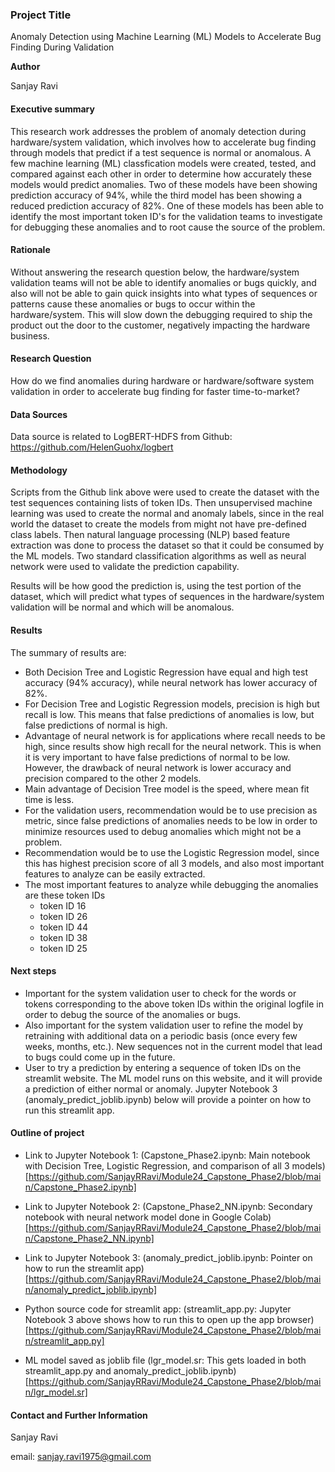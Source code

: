 ### Project Title
Anomaly Detection using Machine Learning (ML) Models to Accelerate Bug Finding During Validation

**Author**

Sanjay Ravi

#### Executive summary
This research work addresses the problem of anomaly detection during hardware/system validation, which involves how to accelerate bug finding through models that predict if a test sequence is normal or anomalous.  A few machine learning (ML) classfication models were created, tested, and compared against each other in order to determine how accurately these models would predict anomalies.  Two of these models have been showing prediction accuracy of 94%, while the third model has been showing a reduced prediction accuracy of 82%.  One of these models has been able to identify the most important token ID's for the validation teams to investigate for debugging these anomalies and to root cause the source of the problem.

#### Rationale
Without answering the research question below, the hardware/system validation teams will not be able to identify anomalies or bugs quickly, and also will not be able to gain quick insights into what types of sequences or patterns cause these anomalies or bugs to occur within the hardware/system.  This will slow down the debugging required to ship the product out the door to the customer, negatively impacting the hardware business.

#### Research Question
How do we find anomalies during hardware or hardware/software system validation in order to accelerate bug finding for faster time-to-market?

#### Data Sources
Data source is related to LogBERT-HDFS from Github:
https://github.com/HelenGuohx/logbert

#### Methodology
Scripts from the Github link above were used to create the dataset with the test sequences containing lists of token IDs.  Then unsupervised machine learning was used to create the normal and anomaly labels, since in the real world the dataset to create the models from might not have pre-defined class labels.  Then natural language processing (NLP) based feature extraction was done to process the dataset so that it could be consumed by the ML models.  Two standard classification algorithms as well as neural network were used to validate the prediction capability.

Results will be how good the prediction is, using the test portion of the dataset, which will predict what types of sequences in the hardware/system validation will be normal and which will be anomalous.

#### Results
The summary of results are:
* Both Decision Tree and Logistic Regression have equal and high test accuracy (94% accuracy), while neural network has lower accuracy of 82%.
* For Decision Tree and Logistic Regression models, precision is high but recall is low. This means that false predictions of anomalies is low, but false predictions of normal is high.
* Advantage of neural network is for applications where recall needs to be high, since results show high recall for the neural network. This is when it is very important to have false predictions of normal to be low. However, the drawback of neural network is lower accuracy and precision compared to the other 2 models.
* Main advantage of Decision Tree model is the speed, where mean fit time is less.
* For the validation users, recommendation would be to use precision as metric, since false predictions of anomalies needs to be low in order to minimize resources used to debug anomalies which might not be a problem.
* Recommendation would be to use the Logistic Regression model, since this has highest precision score of all 3 models, and also most important features to analyze can be easily extracted.
* The most important features to analyze while debugging the anomalies are these token IDs
	* token ID 16
	* token ID 26
	* token ID 44
	* token ID 38
	* token ID 25

#### Next steps
* Important for the system validation user to check for the words or tokens corresponding to the above token IDs within the original logfile in order to debug the source of the anomalies or bugs.
* Also important for the system validation user to refine the model by retraining with additional data on a periodic basis (once every few weeks, months, etc.). New sequences not in the current model that lead to bugs could come up in the future.
* User to try a prediction by entering a sequence of token IDs on the streamlit website.  The ML model runs on this website, and it will provide a prediction of either normal or anomaly.  Jupyter Notebook 3 (anomaly_predict_joblib.ipynb) below will provide a pointer on how to run this streamlit app.

#### Outline of project

- Link to Jupyter Notebook 1: (Capstone_Phase2.ipynb: Main notebook with Decision Tree, Logistic Regression, and comparison of all 3 models)
[https://github.com/SanjayRRavi/Module24_Capstone_Phase2/blob/main/Capstone_Phase2.ipynb]

- Link to Jupyter Notebook 2: (Capstone_Phase2_NN.ipynb: Secondary notebook with neural network model done in Google Colab)
[https://github.com/SanjayRRavi/Module24_Capstone_Phase2/blob/main/Capstone_Phase2_NN.ipynb]
  
- Link to Jupyter Notebook 3: (anomaly_predict_joblib.ipynb: Pointer on how to run the streamlit app)
[https://github.com/SanjayRRavi/Module24_Capstone_Phase2/blob/main/anomaly_predict_joblib.ipynb]

- Python source code for streamlit app: (streamlit_app.py: Jupyter Notebook 3 above shows how to run this to open up the app browser)
[https://github.com/SanjayRRavi/Module24_Capstone_Phase2/blob/main/streamlit_app.py]

- ML model saved as joblib file (lgr_model.sr: This gets loaded in both streamlit_app.py and anomaly_predict_joblib.ipynb)
[https://github.com/SanjayRRavi/Module24_Capstone_Phase2/blob/main/lgr_model.sr]



#### Contact and Further Information

Sanjay Ravi

email: sanjay.ravi1975@gmail.com
